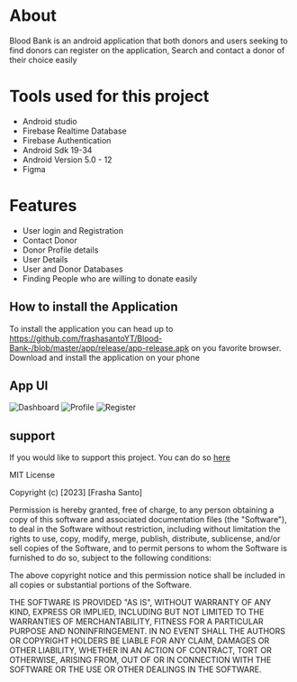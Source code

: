 # About 
Blood Bank is an android application that both donors and users seeking to find donors can register on the application, Search and contact a donor of their choice easily

# Tools used for this project
+ Android studio
+ Firebase Realtime Database
+ Firebase Authentication
+ Android Sdk 19-34
+ Android Version 5.0 - 12
+ Figma

# Features 
+ User login and Registration
+ Contact Donor
+ Donor Profile details
+ User Details 
+ User and Donor Databases
+ Finding People who are willing to donate easily

## How to install the Application 
To install the application you can head up to https://github.com/frashasantoYT/Blood-Bank-/blob/master/app/release/app-release.apk on you favorite browser. Download and install the application on your phone

## App UI 
![Dashboard](https://i.postimg.cc/nC25g1Pd/dashboard.jpg)
![Profile](https://i.postimg.cc/DSYNywFL/profile.jpg)
![Register](https://i.postimg.cc/XrvhbCMn/register.jpg)




## support 
If you would like to support this project. You can do so [here](https://www.buymeacoffee.com/frashasantM)


MIT License

Copyright (c) [2023] [Frasha Santo]

Permission is hereby granted, free of charge, to any person obtaining a copy
of this software and associated documentation files (the "Software"), to deal
in the Software without restriction, including without limitation the rights
to use, copy, modify, merge, publish, distribute, sublicense, and/or sell
copies of the Software, and to permit persons to whom the Software is
furnished to do so, subject to the following conditions:

The above copyright notice and this permission notice shall be included in all
copies or substantial portions of the Software.

THE SOFTWARE IS PROVIDED "AS IS", WITHOUT WARRANTY OF ANY KIND, EXPRESS OR
IMPLIED, INCLUDING BUT NOT LIMITED TO THE WARRANTIES OF MERCHANTABILITY,
FITNESS FOR A PARTICULAR PURPOSE AND NONINFRINGEMENT. IN NO EVENT SHALL THE
AUTHORS OR COPYRIGHT HOLDERS BE LIABLE FOR ANY CLAIM, DAMAGES OR OTHER
LIABILITY, WHETHER IN AN ACTION OF CONTRACT, TORT OR OTHERWISE, ARISING FROM,
OUT OF OR IN CONNECTION WITH THE SOFTWARE OR THE USE OR OTHER DEALINGS IN THE
SOFTWARE.
